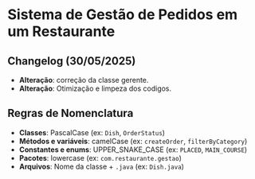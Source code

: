 # Sistema de Gestão de Pedidos em um Restaurante

## Changelog (30/05/2025)

- **Alteração**: correção da classe gerente.
- **Alteração**: Otimização e limpeza dos codigos.

## Regras de Nomenclatura

- **Classes**: PascalCase (ex: `Dish`, `OrderStatus`)
- **Métodos e variáveis**: camelCase (ex: `createOrder`, `filterByCategory`)
- **Constantes e enums**: UPPER_SNAKE_CASE (ex: `PLACED`, `MAIN_COURSE`)
- **Pacotes**: lowercase (ex: `com.restaurante.gestao`)
- **Arquivos**: Nome da classe + `.java` (ex: `Dish.java`)
